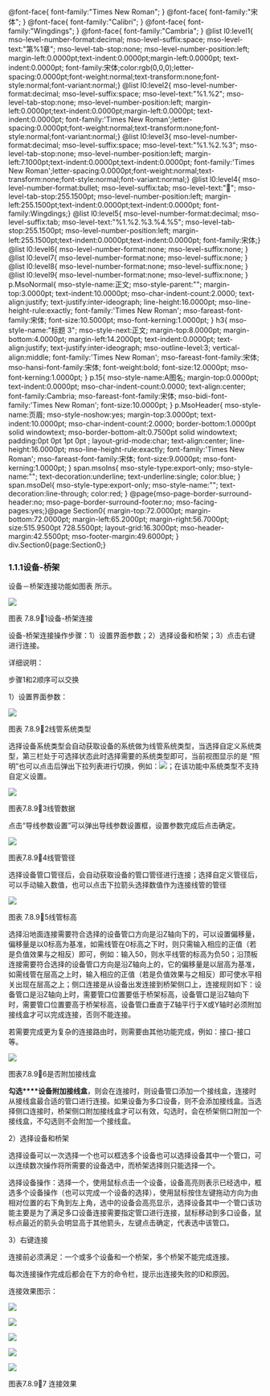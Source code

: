  @font-face{ font-family:"Times New Roman"; } @font-face{ font-family:"宋体"; } @font-face{ font-family:"Calibri"; } @font-face{ font-family:"Wingdings"; } @font-face{ font-family:"Cambria"; } @list l0:level1{ mso-level-number-format:decimal; mso-level-suffix:space; mso-level-text:"第%1章"; mso-level-tab-stop:none; mso-level-number-position:left; margin-left:0.0000pt;text-indent:0.0000pt;margin-left:0.0000pt; text-indent:0.0000pt; font-family:宋体;color:rgb(0,0,0);letter-spacing:0.0000pt;font-weight:normal;text-transform:none;font-style:normal;font-variant:normal;} @list l0:level2{ mso-level-number-format:decimal; mso-level-suffix:space; mso-level-text:"%1.%2"; mso-level-tab-stop:none; mso-level-number-position:left; margin-left:0.0000pt;text-indent:0.0000pt;margin-left:0.0000pt; text-indent:0.0000pt; font-family:'Times New Roman';letter-spacing:0.0000pt;font-weight:normal;text-transform:none;font-style:normal;font-variant:normal;} @list l0:level3{ mso-level-number-format:decimal; mso-level-suffix:space; mso-level-text:"%1.%2.%3"; mso-level-tab-stop:none; mso-level-number-position:left; margin-left:7.1000pt;text-indent:0.0000pt;text-indent:0.0000pt; font-family:'Times New Roman';letter-spacing:0.0000pt;font-weight:normal;text-transform:none;font-style:normal;font-variant:normal;} @list l0:level4{ mso-level-number-format:bullet; mso-level-suffix:tab; mso-level-text:""; mso-level-tab-stop:255.1500pt; mso-level-number-position:left; margin-left:255.1500pt;text-indent:0.0000pt;text-indent:0.0000pt; font-family:Wingdings;} @list l0:level5{ mso-level-number-format:decimal; mso-level-suffix:tab; mso-level-text:"%1.%2.%3.%4.%5"; mso-level-tab-stop:255.1500pt; mso-level-number-position:left; margin-left:255.1500pt;text-indent:0.0000pt;text-indent:0.0000pt; font-family:宋体;} @list l0:level6{ mso-level-number-format:none; mso-level-suffix:none; } @list l0:level7{ mso-level-number-format:none; mso-level-suffix:none; } @list l0:level8{ mso-level-number-format:none; mso-level-suffix:none; } @list l0:level9{ mso-level-number-format:none; mso-level-suffix:none; } p.MsoNormal{ mso-style-name:正文; mso-style-parent:""; margin-top:3.0000pt; text-indent:10.0000pt; mso-char-indent-count:2.0000; text-align:justify; text-justify:inter-ideograph; line-height:16.0000pt; mso-line-height-rule:exactly; font-family:'Times New Roman'; mso-fareast-font-family:宋体; font-size:10.5000pt; mso-font-kerning:1.0000pt; } h3{ mso-style-name:"标题 3"; mso-style-next:正文; margin-top:8.0000pt; margin-bottom:4.0000pt; margin-left:14.2000pt; text-indent:0.0000pt; text-align:justify; text-justify:inter-ideograph; mso-outline-level:3; vertical-align:middle; font-family:'Times New Roman'; mso-fareast-font-family:宋体; mso-hansi-font-family:宋体; font-weight:bold; font-size:12.0000pt; mso-font-kerning:1.0000pt; } p.15{ mso-style-name:A图名; margin-top:0.0000pt; text-indent:0.0000pt; mso-char-indent-count:0.0000; text-align:center; font-family:Cambria; mso-fareast-font-family:宋体; mso-bidi-font-family:'Times New Roman'; font-size:10.0000pt; } p.MsoHeader{ mso-style-name:页眉; mso-style-noshow:yes; margin-top:3.0000pt; text-indent:10.0000pt; mso-char-indent-count:2.0000; border-bottom:1.0000pt solid windowtext; mso-border-bottom-alt:0.7500pt solid windowtext; padding:0pt 0pt 1pt 0pt ; layout-grid-mode:char; text-align:center; line-height:16.0000pt; mso-line-height-rule:exactly; font-family:'Times New Roman'; mso-fareast-font-family:宋体; font-size:9.0000pt; mso-font-kerning:1.0000pt; } span.msoIns{ mso-style-type:export-only; mso-style-name:""; text-decoration:underline; text-underline:single; color:blue; } span.msoDel{ mso-style-type:export-only; mso-style-name:""; text-decoration:line-through; color:red; } @page{mso-page-border-surround-header:no; mso-page-border-surround-footer:no; mso-facing-pages:yes;}@page Section0{ margin-top:72.0000pt; margin-bottom:72.0000pt; margin-left:65.2000pt; margin-right:56.7000pt; size:515.9500pt 728.5500pt; layout-grid:16.3000pt; mso-header-margin:42.5500pt; mso-footer-margin:49.6000pt; } div.Section0{page:Section0;}

### 1.1.1**设备\-桥架**

设备－桥架连接功能如图表 所示。

![](file:///C:\Users\pkpm\AppData\Local\Temp\ksohtml5908\wps174.jpg)

图表 7.8.91设备\-桥架连接

设备\-桥架连接操作步骤：1）设置界面参数；2）选择设备和桥架；3）点击右键进行连接。

详细说明：

步骤1和2顺序可以交换

1）设置界面参数：

![](file:///C:\Users\pkpm\AppData\Local\Temp\ksohtml5908\wps175.jpg)

图表 7.8.92线管系统类型

选择设备系统类型会自动获取设备的系统做为线管系统类型，当选择自定义系统类型，第三栏处于可选择状态此时选择需要的系统类型即可，当前视图显示的是  “照明”也可以点击后弹出下拉列表进行切换，例如：![](file:///C:\Users\pkpm\AppData\Local\Temp\ksohtml5908\wps176.jpg)；在该功能中系统类型不支持自定义设置。

![](file:///C:\Users\pkpm\AppData\Local\Temp\ksohtml5908\wps177.jpg)

图表7.8.93线管数据

点击“导线参数设置”可以弹出导线参数设置框，设置参数完成后点击确定。

![](file:///C:\Users\pkpm\AppData\Local\Temp\ksohtml5908\wps178.jpg)

图表7.8.94线管管径

选择设备管口管径后，会自动获取设备的管口管径进行连接；选择自定义管径后，可以手动输入数值，也可以点击下拉箭头选择数值作为连接线管的管径

![](file:///C:\Users\pkpm\AppData\Local\Temp\ksohtml5908\wps179.jpg)

图表 7.8.95线管标高

选择沿地面连接需要符合选择的设备管口方向是沿Z轴向下的，可以设置偏移量，偏移量是以0标高为基准，如需线管在0标高之下时，则只需输入相应的正值（若是负值效果与之相反）即可，例如：输入50，则水平线管的标高为负50；沿顶板连接需要符合选择的设备管口方向是沿Z轴向上的，它的偏移量是以层高为基准，如需线管在层高之上时，输入相应的正值（若是负值效果与之相反）即可使水平相关出现在层高之上；侧口连接是从设备出发连接到桥架侧口上，连接规则如下：设备管口是沿Z轴向上时，需要管口位置要低于桥架标高，设备管口是沿Z轴向下时，需要管口位置要高于桥架标高，设备管口垂直于Z轴平行于X或Y轴时必须附加接线盒才可以完成连接，否则不能连接。

若需要完成更为复杂的连接路由时，则需要由其他功能完成，例如：接口\-接口等。

![](file:///C:\Users\pkpm\AppData\Local\Temp\ksohtml5908\wps180.jpg)

图表7.8.96是否附加接线盒

**勾选****设备附加接线盒**，则会在连接时，则设备管口添加一个接线盒，连接时从接线盒最合适的管口进行连接。如果设备为多口设备，则不会添加接线盒。当选择侧口连接时，桥架侧口附加接线盒才可以有效，勾选时，会在桥架侧口附加一个接线盒，不勾选则不会附加一个接线盒。

2）选择设备和桥架

选择设备可以一次选择一个也可以框选多个设备也可以选择设备其中一个管口，可以连续数次操作将所需要的设备选中，而桥架选择则只能选择一个。

选择设备操作：选择一个，使用鼠标点击一个设备，设备高亮则表示已经选中，框选多个设备操作（也可以完成一个设备的选择），使用鼠标按住左键拖动方向为由相对位置的右下角到左上角，选中的设备会高亮显示，选择设备其中一个管口该功能主要是为了满足多口设备连接需要指定管口进行连接，鼠标移动到多口设备，鼠标点最近的箭头会明显高于其他箭头，左键点击确定，代表选中该管口。

3）右键连接

连接前必须满足：一个或多个设备和一个桥架，多个桥架不能完成连接。

每次连接操作完成后都会在下方的命令栏，提示出连接失败的ID和原因。

连接效果图示：

![](file:///C:\Users\pkpm\AppData\Local\Temp\ksohtml5908\wps181.jpg)

![](file:///C:\Users\pkpm\AppData\Local\Temp\ksohtml5908\wps182.jpg)

![](file:///C:\Users\pkpm\AppData\Local\Temp\ksohtml5908\wps183.jpg)

![](file:///C:\Users\pkpm\AppData\Local\Temp\ksohtml5908\wps184.jpg)

![](file:///C:\Users\pkpm\AppData\Local\Temp\ksohtml5908\wps185.jpg)

图表7.8.97 连接效果